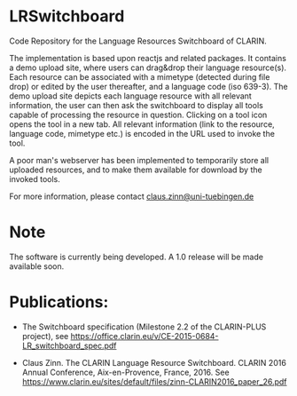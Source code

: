 # LRSwitchboard
Code Repository for the Language Resources Switchboard of CLARIN.

The implementation is based upon reactjs and related packages. It contains a demo upload site,
where users can drag&drop their language resource(s). Each resource can be associated with a
mimetype (detected during file drop) or edited by the user thereafter, and a language code (iso
639-3). The demo upload site depicts each language resource with all relevant information, the user
can then ask the switchboard to display all tools capable of processing the resource in question.
Clicking on a tool icon opens the tool in a new tab. All relevant information (link to the
resource, language code, mimetype etc.) is encoded in the URL used to invoke the tool.

A poor man's webserver has been implemented to temporarily store all uploaded resources, and to
make them available for download by the invoked tools.

For more information, please contact claus.zinn@uni-tuebingen.de





# Note
The software is currently being developed. A 1.0 release will be made available soon.

# Publications:

- The Switchboard specification (Milestone 2.2 of the CLARIN-PLUS project), see https://office.clarin.eu/v/CE-2015-0684-LR_switchboard_spec.pdf

- Claus Zinn. The CLARIN Language Resource Switchboard. CLARIN 2016 Annual Conference, Aix-en-Provence, France, 2016.
See https://www.clarin.eu/sites/default/files/zinn-CLARIN2016_paper_26.pdf



